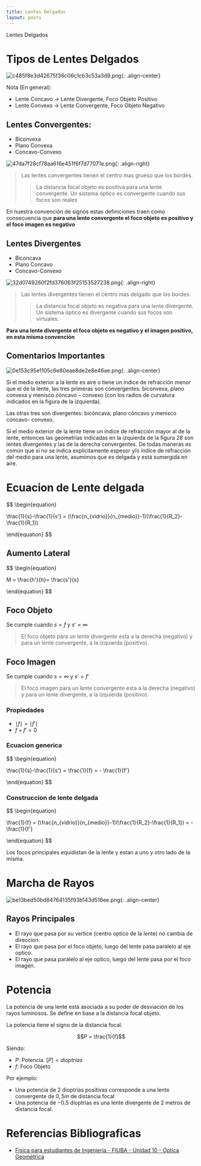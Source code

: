 ```yaml
---
title: Lentes Delgados
layout: posts
---
```



Lentes Delgados

# Tipos de Lentes Delgados

![c485f8e3d42675f36c06c1cb3c53a3d9.png](https://luisparedes1.github.io/mundo-fisica/assets/teoria/08_optica_geometrica/images/70caf10b688448529c72bbb014616d06.png){: .align-center}


Nota (En general): 
* Lente Concavo -> Lente Divergente, Foco Objeto Positivo
* Lente Convexo -> Lente Convergente, Foco Objeto Negativo

## Lentes Convergentes:
* Biconvexa
* Plano Convexa
* Concavo-Convexo


![47da7f28cf78aa616e451f6f7d77071e.png](https://luisparedes1.github.io/mundo-fisica/assets/teoria/08_optica_geometrica/images/58289c8fe1bc4720a870f0baaa1f4691.png){: .align-right}


> Las lentes convergentes tienen el centro mas grueso que los bordes.
> > La distancia focal objeto es positiva para una lente convergente.
> > Un sistema óptico es convergente cuando sus focos son reales

En nuestra convención de signos estas definiciones traen como consecuencia que **para una lente convergente el foco objeto es positivo y el foco imagen es negativo**


## Lentes Divergentes
* Biconcava
* Plano Concavo
* Concavo-Convexo

![32d0749260f2fd376063f25153527238.png](https://luisparedes1.github.io/mundo-fisica/assets/teoria/08_optica_geometrica/images/6089c382e26044a6b9c4a094828fe662.png){: .align-right}


> Las lentes divergentes tienen el centro mas delgado que los bordes.
>> La distancia focal objeto es negativa para una lente divergente.
>> Un sistema óptico es divergente cuando sus focos son virtuales.

**Para una lente divergente el foco objeto es negativo y el imagen positivo, en esta misma convención**


## Comentarios Importantes

![0e153c95e1105c6e80eae8de2e8e46ae.png](https://luisparedes1.github.io/mundo-fisica/assets/teoria/08_optica_geometrica/images/bfef38c57cde4324a33a0ed134330175.png){: .align-center}


Si el medio exterior a la lente es aire o tiene un índice de refracción menor que el de la lente, las tres primeras son convergentes: biconvexa, plano convexa y menisco cóncavo – convexo (con los radios de curvatura indicados en la figura de la izquierda).

Las otras tres son divergentes: bicóncava, plano cóncavo y menisco cóncavo- convexo.

Si el medio exterior de la lente tiene un índice de refracción mayor al de la lente, entonces las geometrías indicadas en la izquierda de la figura 28 son lentes divergentes y las de la derecha convergentes. De todas maneras es común que si no se indica explícitamente espesor y/o índice de refracción del medio para una lente, asumimos que es delgada y está sumergida en aire. 


# Ecuacion de Lente delgada

$$
\begin{equation}

\frac{1}{s}-\frac{1}{s'} = (\frac{n_{vidrio}}{n_{medio}}-1)(\frac{1}{R_2}-\frac{1}{R_1})

\end{equation}
$$

## Aumento Lateral

$$
\begin{equation}

M = \frac{h'}{h}= \frac{s'}{s}

\end{equation}
$$

## Foco Objeto

Se cumple cuando $s=f$ y $s' = \infty$

> El foco objeto para un lente divergente esta a la derecha (negativo) y para un lente convergente, a la izquierda (positivo).

## Foco Imagen

Se cumple cuando $s=\infty$ y $s' = f'$

> El foco imagen para un lente convergente esta a la derecha (negativo) y para un lente divergente, a la izquierda (positivo).

### Propiedades

* $\mid f \mid = \mid f'\mid$ 
* $f+f'=0$

### Ecuacion generica

$$
\begin{equation}

\frac{1}{s}-\frac{1}{s'} = \frac{1}{f} = - \frac{1}{f'} 

\end{equation}
$$

### Construccion de lente delgada

$$
\begin{equation}

\frac{1}{f} =  (\frac{n_{vidrio}}{n_{medio}}-1)(\frac{1}{R_2}-\frac{1}{R_1})  =  - \frac{1}{f'} 

\end{equation}
$$

Los focos principales equidistan de la lente y estan a uno y otro lado de la misma.

# Marcha de Rayos

![be13bed50bd84764135f93b143d516ee.png](https://luisparedes1.github.io/mundo-fisica/assets/teoria/08_optica_geometrica/images/422c12ceb9c148cfbd32f1e1046c12ca.png){: .align-center}


## Rayos Principales

* El rayo que pasa por su vertice (centro optico de la lente) no cambia de direccion.
* El rayo que pasa por el foco objeto, luego del lente pasa paralelo al eje optico.
* El rayo que pasa  paralelo al eje optico, luego del lente pasa por el foco imagen.


# Potencia
La potencia de una lente está asociada a su poder de desviación de los rayos luminosos. Se define en base a la distancia focal objeto. 

La potencia tiene el signo de la distancia focal.

$$P = \frac{1}{f}$$

Siendo: 
* $P$: Potencia.   $[P]=dioptrías$
* $f$: Foco Objeto

Por ejemplo: 
* Una potencia de 2 dioptrías positivas corresponde a una lente convergente de $0,5 m$ de distancia focal 
* Una potencia de $-0.5$ dioptrías es una lente divergente de 2 metros de distancia focal.

# Referencias Bibliograficas

* [Fisica para estudiantes de Ingenieria - FIUBA - Unidad  10 - Óptica Geométrica](https://campus.fi.uba.ar/pluginfile.php/375387/mod_resource/content/1/Unidad%2010%20-%20Optica%20Geometrica%20Rev.01.pdf)
